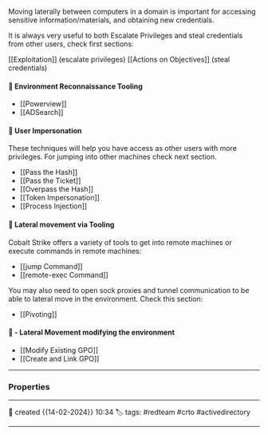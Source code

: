 Moving laterally between computers in a domain is important for accessing sensitive information/materials, and obtaining new credentials.

It is always very useful to both Escalate Privileges and steal credentials from other users, check first sections:

[[Exploitation]] (escalate privileges)
[[Actions on Objectives]]  (steal credentials)

#### 📔 Environment Reconnaissance Tooling

- [[Powerview]]
- [[ADSearch]]

#### 📔 User Impersonation

These techniques will help you have access as other users with more privileges. For jumping into other machines check next section.

- [[Pass the Hash]]
- [[Pass the Ticket]]
- [[Overpass the Hash]]
- [[Token Impersonation]]
- [[Process Injection]]

#### 📔 Lateral movement via Tooling

Cobalt Strike offers a variety of tools to get into remote machines or execute commands in remote machines:

- [[jump Command]] 
- [[remote-exec Command]]

You may also need to open sock proxies and tunnel communication to be able to lateral move in the environment. Check this section:

- [[Pivoting]]

 
#### 🚀 - Lateral Movement modifying the environment

- [[Modify Existing GPO]]
- [[Create and Link GPO]]

---


### Properties
---
📆 created   {{14-02-2024}} 10:34
🏷️ tags: #redteam #crto #activedirectory 

---
